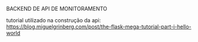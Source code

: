 BACKEND DE API DE MONITORAMENTO

tutorial utilizado na construção da api:
https://blog.miguelgrinberg.com/post/the-flask-mega-tutorial-part-i-hello-world